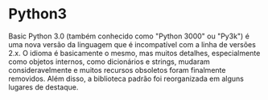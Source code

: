 # Python3
Basic
Python 3.0 (também conhecido como "Python 3000" ou "Py3k") é uma nova
versão da linguagem que é incompatível com a linha de versões 2.x.
O idioma é basicamente o mesmo, mas muitos detalhes, especialmente como
objetos internos, como dicionários e strings, mudaram consideravelmente
e muitos recursos obsoletos foram finalmente removidos. Além disso, a
biblioteca padrão foi reorganizada em alguns lugares de destaque.
